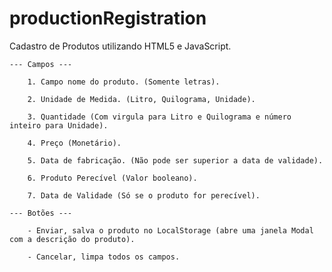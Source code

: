# productionRegistration
Cadastro de Produtos utilizando HTML5 e JavaScript. 

    --- Campos ---

        1. Campo nome do produto. (Somente letras).

        2. Unidade de Medida. (Litro, Quilograma, Unidade).

        3. Quantidade (Com virgula para Litro e Quilograma e número inteiro para Unidade).

        4. Preço (Monetário).

        5. Data de fabricação. (Não pode ser superior a data de validade).

        6. Produto Perecível (Valor booleano).

        7. Data de Validade (Só se o produto for perecível).

    --- Botões --- 

        - Enviar, salva o produto no LocalStorage (abre uma janela Modal com a descrição do produto).

        - Cancelar, limpa todos os campos. 